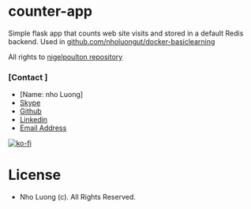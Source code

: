 # counter-app
Simple flask app that counts web site visits and stored in a default Redis backend. Used in [github.com/nholuongut/docker-basiclearning](https://github.com/nholuongut/docker-learning-basic)

All rights to [nigelpoulton repository](https://github.com/nholuongut/counter-app)

### [Contact ]
* [Name: nho Luong]
* [Skype](luongutnho_skype)
* [Github](https://github.com/nholuongut/)
* [Linkedin](https://www.linkedin.com/in/nholuong/)
* [Email Address](luongutnho@hotmail.com) 

[![ko-fi](https://ko-fi.com/img/githubbutton_sm.svg)](https://ko-fi.com/nholuong)

# License
* Nho Luong (c). All Rights Reserved.